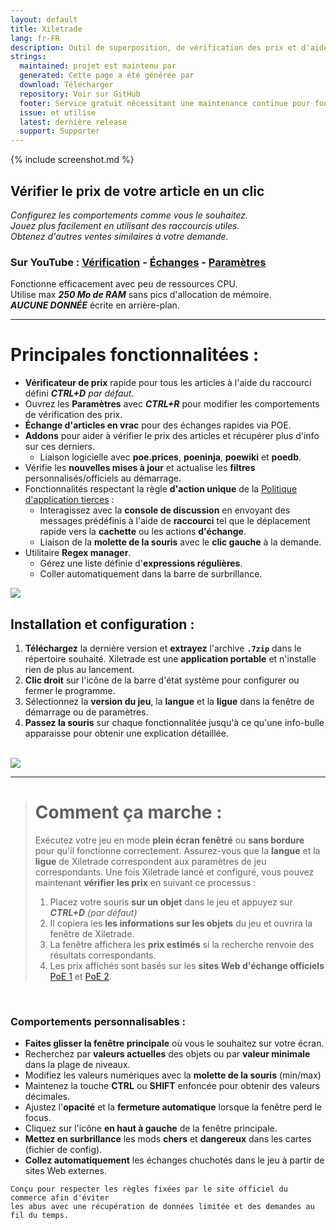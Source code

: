 ```yaml
---
layout: default
title: Xiletrade
lang: fr-FR
description: Outil de superposition, de vérification des prix et d'aide pour la série Path Of Exile
strings:
  maintained: projet est maintenu par
  generated: Cette page a été générée par
  download: Télécharger
  repository: Voir sur GitHub
  footer: Service gratuit nécessitant une maintenance continue pour fonctionner correctement.
  issue: et utilise
  latest: dernière release
  support: Supporter
---
```

{% include screenshot.md %}
## Vérifier le prix de votre article en un clic

*Configurez les comportements comme vous le souhaitez.*  
*Jouez plus facilement en utilisant des raccourcis utiles.*  
*Obtenez d'autres ventes similaires à votre demande.*  

### Sur YouTube : [Vérification](https://youtu.be/4mP3uOsr8oc) - [Échanges](https://youtu.be/6yuLZXTho-A) - [Paramètres](https://youtu.be/libdIjrNM-8)<br>

Fonctionne efficacement avec peu de ressources CPU.  
Utilise max ***250 Mo de RAM*** sans pics d'allocation de mémoire.  
***AUCUNE DONNÉE*** écrite en arrière-plan.  

* * *

# Principales fonctionnalitées :

- **Vérificateur de prix** rapide pour tous les articles à l'aide du raccourci défini ***CTRL+D*** *par défaut*.
- Ouvrez les **Paramètres** avec ***CTRL+R*** pour modifier les comportements de vérification des prix.
- **Échange d'articles en vrac** pour des échanges rapides via POE.
- **Addons** pour aider à vérifier le prix des articles et récupérer plus d'info sur ces derniers.
	- Liaison logicielle avec **poe.prices**, **poeninja**, **poewiki** et **poedb**.
- Vérifie les **nouvelles mises à jour** et actualise les **filtres** personnalisés/officiels au démarrage.
- Fonctionnalités respectant la règle **d'action unique** de la [Politique d'application tierces](https://www.pathofexile.com/developer/docs#policy) :
	- Interagissez avec la **console de discussion** en envoyant des messages prédéfinis à l'aide de **raccourci** 
tel que le déplacement rapide vers la **cachette** ou les actions **d'échange**.
	- Liaison de la **molette de la souris** avec le **clic gauche** à la demande.
- Utilitaire **Regex manager**.
	- Gérez une liste définie d'**expressions régulières**.
	- Coller automatiquement dans la barre de surbrillance.  

<img align="center" src="https://github.com/user-attachments/assets/1a3229fe-9f61-4c18-b4de-98e2ee026ace">
<br>

## Installation et configuration :

1. **Téléchargez** la dernière version et **extrayez** l'archive **`.7zip`** dans le répertoire souhaité.
Xiletrade est une **application portable** et n'installe rien de plus au lancement.
2. **Clic droit** sur l'icône de la barre d'état système pour configurer ou fermer le programme.
3. Sélectionnez la **version du jeu**, la **langue** et la **ligue** dans la fenêtre de démarrage ou de paramètres.
4. **Passez la souris** sur chaque fonctionnalitée jusqu'à ce qu'une info-bulle apparaisse pour obtenir une explication détaillée.  
<br>
<img src="https://github.com/user-attachments/assets/2aa8b83a-9144-4b56-8d79-1808aac0d486">
<br>

* * *
> # Comment ça marche :
>
> Exécutez votre jeu en mode **plein écran fenêtré** ou **sans bordure** pour qu'il fonctionne correctement.
> Assurez-vous que la **langue** et la **ligue** de Xiletrade correspondent aux paramètres de jeu correspondants.
> Une fois Xiletrade lancé et configuré, vous pouvez maintenant **vérifier les prix** en suivant ce processus :
> 1. Placez votre souris **sur un objet** dans le jeu et appuyez sur ***CTRL+D*** *(par défaut)*
> 2. Il copiera les **les informations sur les objets** du jeu et ouvrira la fenêtre de Xiletrade.
> 3. La fenêtre affichera les **prix estimés** si la recherche renvoie des résultats correspondants.
> 4. Les prix affichés sont basés sur les **sites Web d'échange officiels** [PoE 1](https://www.pathofexile.com/trade/search/) et [PoE 2](https://www.pathofexile.com/trade2/search/poe2/).
<br>

### Comportements personnalisables :

* **Faites glisser la fenêtre principale** où vous le souhaitez sur votre écran.
* Recherchez par **valeurs actuelles** des objets ou par **valeur minimale** dans la plage de niveaux.
* Modifiez les valeurs numériques avec la **molette de la souris** (min/max)
* Maintenez la touche **CTRL** ou **SHIFT** enfoncée pour obtenir des valeurs décimales.
* Ajustez l'**opacité** et la **fermeture automatique** lorsque la fenêtre perd le focus.
* Cliquez sur l'icône **en haut à gauche** de la fenêtre principale.
* **Mettez en surbrillance** les mods **chers** et **dangereux** dans les cartes (fichier de config).
* **Collez automatiquement** les échanges chuchotés dans le jeu à partir de sites Web externes.

```
Conçu pour respecter les règles fixées par le site officiel du commerce afin d'éviter 
les abus avec une récupération de données limitée et des demandes au fil du temps.
```